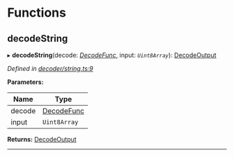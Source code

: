 

# Functions

<a id="decodestring"></a>

##  decodeString

▸ **decodeString**(decode: *[DecodeFunc](_decoder_types_.md#decodefunc)*, input: *`Uint8Array`*): [DecodeOutput](_decoder_types_.md#decodeoutput)

*Defined in [decoder/string.ts:9](https://github.com/polkadot-js/common/blob/3835d8d/packages/util-rlp/src/decoder/string.ts#L9)*

**Parameters:**

| Name | Type |
| ------ | ------ |
| decode | [DecodeFunc](_decoder_types_.md#decodefunc) |
| input | `Uint8Array` |

**Returns:** [DecodeOutput](_decoder_types_.md#decodeoutput)

___


